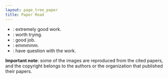 ```yaml
---
layout: page_tree_paper
title: Paper Read
---
```


* <tt class="chrown"></tt> : extremely good work.
* <tt class="chrown0"></tt> : worth trying.
* <tt class="thumbs"></tt> : good job.
* <tt class="unhappy"></tt> : emmmmm.
* <tt class="question"></tt> : have question with the work.


**Important note**: some of the images are reproduced from the cited papers, and the copyright belongs to the authors or the organization that published their papers.

<script>
window.addEventListener('load', event => {
  activate_togglers();
});
</script>
